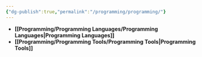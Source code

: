 ```yaml
---
{"dg-publish":true,"permalink":"/programming/programming/"}
---
```



- **[[Programming/Programming Languages/Programming Languages\|Programming Languages]]**
- **[[Programming/Programming Tools/Programming Tools\|Programming Tools]]**

